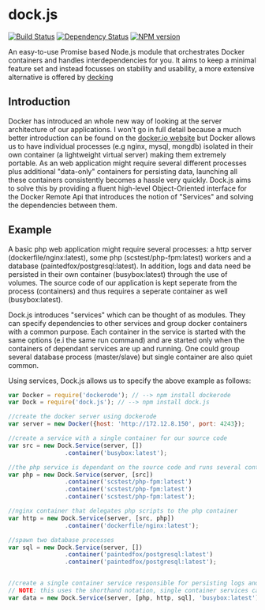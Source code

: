 dock.js
=======

[![Build Status](https://travis-ci.org/advanderveer/dock.js.png)](https://travis-ci.org/advanderveer/dock.js)
[![Dependency Status](https://david-dm.org/advanderveer/dock.js.png)](https://david-dm.org/advanderveer/dock.js)
[![NPM version](https://badge.fury.io/js/dock.js.png)](http://badge.fury.io/js/dock.js)

An easy-to-use Promise based Node.js module that orchestrates Docker containers and handles interdependencies for you. It aims to keep a minimal feature set and instead focusses on stability and usability, a more extensive alternative is offered by [decking](http://decking.io/)

Introduction
------------

Docker has introduced an whole new way of looking at the server architecture of our applications. I won't go in full detail because a much better introduction can be found on the [docker.io website](https://www.docker.io/learn_more/) but Docker allows us to have individual processes (e.g nginx, mysql, mongdb) isolated in their own container (a lightweight virtual server) making them extremely portable. As an web application might require several different processes plus additional "data-only" containers for persisting data, launching all these containers consistently becomes a hassle very quickly. Dock.js aims to solve this by providing a fluent high-level Object-Oriented interface for the Docker Remote Api that introduces the notion of "Services" and solving the dependencies between them.

Example
--------

A basic php web application might require several processes: a http server (dockerfile/nginx:latest), some php (scstest/php-fpm:latest) workers and a database (paintedfox/postgresql:latest). In addition, logs and data need be persisted in their own container (busybox:latest) through the use of volumes. The source code of our application is kept seperate from the process (containers) and thus requires a seperate container as well (busybox:latest). 

Dock.js introduces "services" which can be thought of as modules. They can specify dependencies to other services and group docker containers with a common purpose. Each container in the service is started with the same options (e.i the same run command) and are started only when the containers of dependant services are up and running. One could group several database process (master/slave) but single container are also quiet common.

Using services, Dock.js allows us to specify the above example as follows:

```JavaScript
var Docker = require('dockerode'); // --> npm install dockerode
var Dock = require('dock.js'); // --> npm install dock.js

//create the docker server using dockerode
var server = new Docker({host: 'http://172.12.8.150', port: 4243});

//create a service with a single container for our source code
var src = new Dock.Service(server, [])
                .container('busybox:latest');

//the php service is dependant on the source code and runs several containers
var php = new Dock.Service(server, [src])
                .container('scstest/php-fpm:latest')
                .container('scstest/php-fpm:latest')
                .container('scstest/php-fpm:latest');

//nginx container that delegates php scripts to the php container
var http = new Dock.Service(server, [src, php])
                .container('dockerfile/nginx:latest');

//spawn two database processes
var sql = new Dock.Service(server, [])
                .container('paintedfox/postgresql:latest')
                .container('paintedfox/postgresql:latest');


//create a single container service responsible for persisting logs and data of the other services
// NOTE: this uses the shorthand notation, single container services can be quiet common...
var data = new Dock.Service(server, [php, http, sql], 'busybox:latest');

```
	



